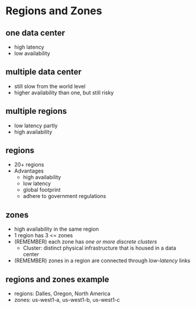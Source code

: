 # Regions and Zones
## one data center
- high latency
- low availability
## multiple data center
- still slow from the world level
- higher availability than one, but still risky
## multiple regions
- low latency partly
- high availability
## regions
- 20+ regions
- Advantages
  - high availability
  - low latency
  - global footprint
  - adhere to government regulations
## zones
- high availability in the same region
- 1 region has 3 <= zones
- (REMEMBER) each zone has *one or more discrete clusters*
  - Cluster: distinct physical infrastructure that is housed in a data center
- (REMEMBER) zones in a region are connected through *low-latency* links
## regions and zones example
- regions: Dalles, Oregon, North America
- zones: us-west1-a, us-west1-b, us-west1-c

